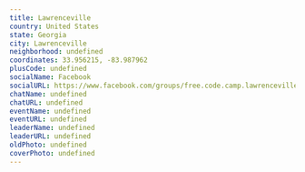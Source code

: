 ```yaml
---
title: Lawrenceville
country: United States
state: Georgia
city: Lawrenceville
neighborhood: undefined
coordinates: 33.956215, -83.987962
plusCode: undefined
socialName: Facebook
socialURL: https://www.facebook.com/groups/free.code.camp.lawrenceville
chatName: undefined
chatURL: undefined
eventName: undefined
eventURL: undefined
leaderName: undefined
leaderURL: undefined
oldPhoto: undefined
coverPhoto: undefined
---
```

